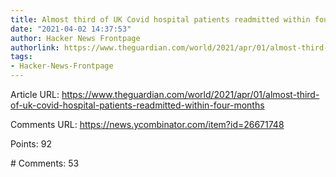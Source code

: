 ```yaml
---
title: Almost third of UK Covid hospital patients readmitted within four months
date: "2021-04-02 14:37:53"
author: Hacker News Frontpage
authorlink: https://www.theguardian.com/world/2021/apr/01/almost-third-of-uk-covid-hospital-patients-readmitted-within-four-months
tags:
- Hacker-News-Frontpage
---
```


<p>Article URL: <a href="https://www.theguardian.com/world/2021/apr/01/almost-third-of-uk-covid-hospital-patients-readmitted-within-four-months">https://www.theguardian.com/world/2021/apr/01/almost-third-of-uk-covid-hospital-patients-readmitted-within-four-months</a></p>
<p>Comments URL: <a href="https://news.ycombinator.com/item?id=26671748">https://news.ycombinator.com/item?id=26671748</a></p>
<p>Points: 92</p>
<p># Comments: 53</p>
